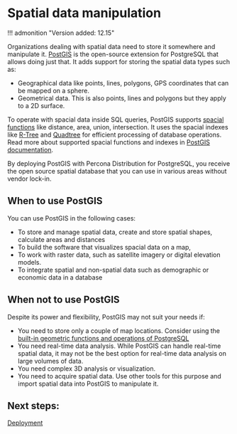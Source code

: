 # Spatial data manipulation

!!! admonition "Version added: 12.15"

Organizations dealing with spatial data need to store it somewhere and manipulate it. [PostGIS](https://postgis.net/) is the open-source extension for PostgreSQL that allows doing just that. It adds support for storing the spatial data types such as:

* Geographical data like points, lines, polygons, GPS coordinates that can be mapped on a sphere.
* Geometrical data. This is also points, lines and polygons but they apply to a 2D surface.

To operate with spacial data inside SQL queries, PostGIS supports [spacial functions](https://postgis.net/docs/reference.html#SRS_Functions) like distance, area, union, intersection. It uses the spacial indexes like [R-Tree](https://en.wikipedia.org/wiki/R-tree) and [Quadtree](https://en.wikipedia.org/wiki/Quadtree) for efficient processing of database operations. Read more about supported spacial functions and indexes in [PostGIS documentation](https://postgis.net/workshops/postgis-intro/introduction.html). 

By deploying PostGIS with Percona Distribution for PostgreSQL, you receive the open source spatial database that you can use in various areas without vendor lock-in. 

## When to use PostGIS

You can use PostGIS in the following cases:

* To store and manage spatial data, create and store spatial shapes, calculate areas and distances
* To build the software that visualizes spacial data on a map, 
* To work with raster data, such as satellite imagery or digital elevation models.
* To integrate spatial and non-spatial data such as demographic or economic data in a database

## When not to use PostGIS

Despite its power and flexibility, PostGIS may not suit your needs if:

* You need to store only a couple of map locations. Consider using the [built-in geometric functions and operations of PostgreSQL](https://www.postgresql.org/docs/current/functions-geometry.html)
* You need real-time data analysis. While PostGIS can handle real-time spatial data, it may not be the best option for real-time data analysis on large volumes of data.
* You need complex 3D analysis or visualization.
* You need to acquire spatial data. Use other tools for this purpose and import spatial data into PostGIS to manipulate it.

## Next steps:

[Deployment](postgis-deploy.md)

